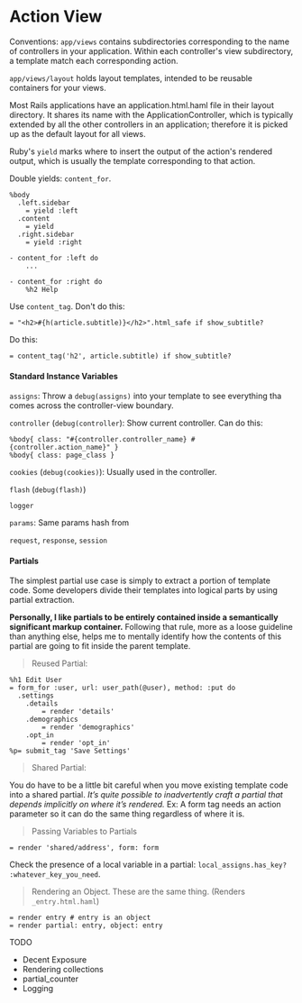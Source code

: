 # Action View

Conventions: `app/views` contains subdirectories corresponding to the name of controllers in your application. Within each controller's view subdirectory, a template match each corresponding action.

`app/views/layout` holds layout templates, intended to be reusable containers for your views.

Most Rails applications have an application.html.haml file in their layout directory. It shares its name with the ApplicationController, which is typically extended by all the other controllers in an application; therefore it is picked up as the default layout for all views.

Ruby's `yield` marks where to insert the output of the action's rendered output, which is usually the template corresponding to that action.

Double yields: `content_for`.

    %body
      .left.sidebar
        = yield :left 
      .content
        = yield 
      .right.sidebar
        = yield :right

    - content_for :left do
        ...

    - content_for :right do
        %h2 Help

Use `content_tag`. Don't do this:

    = "<h2>#{h(article.subtitle)}</h2>".html_safe if show_subtitle?

Do this:

    = content_tag('h2', article.subtitle) if show_subtitle?

#### Standard Instance Variables

`assigns`: Throw a `debug(assigns)` into your template to see everything tha comes across the controller-view boundary.

`controller` (`debug(controller`): Show current controller. Can do this:

    %body{ class: "#{controller.controller_name} #{controller.action_name}" }
    %body{ class: page_class }

`cookies` (`debug(cookies)`): Usually used in the controller.

`flash` (`debug(flash)`)

`logger`

`params`: Same params hash from 

`request`, `response`, `session`

#### Partials

The simplest partial use case is simply to extract a portion of template code. Some developers divide their templates into logical parts by using partial extraction.

__Personally, I like partials to be entirely contained inside a semantically significant markup container.__ Following that rule, more as a loose guideline than anything else, helps me to mentally identify how the contents of this partial are going to fit inside the parent template.

> Reused Partial:

    %h1 Edit User 
    = form_for :user, url: user_path(@user), method: :put do
      .settings
        .details
            = render 'details' 
        .demographics
            = render 'demographics' 
        .opt_in
            = render 'opt_in'
    %p= submit_tag 'Save Settings'

> Shared Partial:

You do have to be a little bit careful when you move existing template code into a shared partial. _It’s quite possible to inadvertently craft a partial that depends implicitly on where it’s rendered._ Ex: A form tag needs an action parameter so it can do the same thing regardless of where it is.

> Passing Variables to Partials

    = render 'shared/address', form: form

Check the presence of a local variable in a partial: `local_assigns.has_key? :whatever_key_you_need`.

> Rendering an Object. These are the same thing. (Renders `_entry.html.haml`)

    = render entry # entry is an object
    = render partial: entry, object: entry

TODO
- Decent Exposure
- Rendering collections
- partial_counter
- Logging
